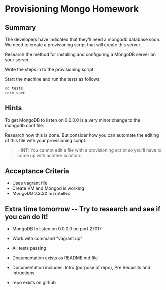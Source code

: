 # Provisioning Mongo Homework

## Summary

The developers have indicated that they'll need a mongodb database soon. We need to create a provisioning script that will create this server.

Research the method for installing and configuring a MongoDB server on your server.

Write the steps in to the provisioning script.

Start the machine and run the tests as follows:

```bash
cd tests
rake spec
```

## Hints

To get MongoDB to listen on 0.0.0.0 is a very minor change to the mongodb.conf file.

Research how this is done. But consider how you can automate the editing of this file with your provisioning script.

> HINT: You cannot edit a file with a provisioning script so you'll have to come up with another solution.


## Acceptance Criteria

* Uses vagrant file
* Create VM and Mongod is working
* MongoDB 3.2.20 is isntalled

## Extra time tomorrow -- Try to research and see if you can do it!
* MongoDB to listen on 0.0.0.0 on port 27017
* Work with command "vagrant up"
* All tests passing

* Documentation exists as README.md file
* Documentation includes: Intro (purpose of repo), Pre Requisits  and Intructions

* repo exists on github



